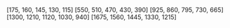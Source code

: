 [175, 160, 145, 130, 115]
[550, 510, 470, 430, 390]
[925, 860, 795, 730, 665]
[1300, 1210, 1120, 1030, 940]
[1675, 1560, 1445, 1330, 1215]

